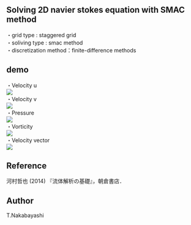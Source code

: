 ## Solving 2D navier stokes equation with SMAC method

・grid type : staggered grid  
・soliving type : smac method  
・discretization method：finite-difference methods 

## demo
・Velocity u  
![](img/u.gif)  
・Velocity v  
![](img/v.gif)  
・Pressure  
![](img/p.gif)  
・Vorticity  
![](img/omega.gif)  
・Velocity vector  
![](img/vec.gif)  

## Reference
河村哲也 (2014) 『流体解析の基礎』，朝倉書店．

## Author
T.Nakabayashi

